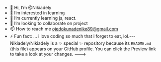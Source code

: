 - 👋 Hi, I’m @Nikiadely
- 👀 I’m interested in learning
- 🌱 I’m currently learning js, react.
- 💞️ I’m looking to collaborate on project
- 📫 How to reach me ojedokunadenike89@gmail.com
- ⚡ Fun fact: ... i love coding so much that i forget to eat, lol.---
Nikiadely/Nikiadely is a ✨ special ✨ repository because its `README.md` (this file) appears on your GitHub profile.
You can click the Preview link to take a look at your changes.
--->
